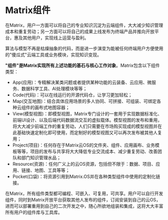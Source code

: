 # Matrix组件

在Matrix，用户一方面可以将自己的专业知识沉淀为云端组件，大大减少知识管理成本和重复劳动；另一方面可以将自己的成果上线发布为终端产品并推向开放平台，惠及其他用户，实现线上运营与盈利。

算法与模型不再是枯燥抽象的代码，而是进一步演变为能被任何终端用户方便使用的"傻瓜式"云端工具或业务模块，实现知识变现。

**"组件"是Matrix实现所有上述功能的基石与核心工作对象**。Matrix包含以下组件类型：

* App(应用)：专精解决某类问题或者提供某种功能的云装备、云应用、微服务、数据科学工具、AI处理模块等等；
* Code(代码)：可以在线运行的开源代码仓，让学习更加轻松；
* Map(交互地图)：结合具体应用场景的多人协同、可拼接、可组装、可绑定各种云组件的画布式地图容器；
* View(模型视图)：即模型视图，Matrix专门设计的一套用于实现数据标准化、前端UI设计、以及后端代码数据流交互的虚拟载体。模型视图的发布和重用，将大大减少前端工作的重复劳动，人们只需要在市场购买现成的模型视图并在此基础快速定制化即可使用，而定制好的模型视图又可以再次发布被其他人复用；
* Project(项目)：任何存在于Matrix云OS的文件夹、组件、应用画布、业务模板等等，项目的发布与共享将大大降低专业交流成本、减少重复劳动、改善团队和部门知识管理水品；
* Resource(资源)：任何广义上的云OS资源，包括但不限于：数据、项目、应用、链接、地图、工具等等；
* Pocket(口袋)：将资源引用到Matrix.OS并在各种类型组件中使用的定制化链接。

在Matrix，所有组件类型都可编程、可嵌入、可复用，可共享。用户可以自行开发组件，同时到Matrix开放平台获取其他人发布的组件，订阅安装到自己的云OS，进而可以部署重用到自己的二次开发之中，随心所欲地组装和集成，这将大大丰富所有用户的组件库与工具库。
